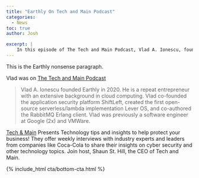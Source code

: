```yaml
---
title: "Earthly On Tech and Main Podcast"
categories:
  - News
toc: true
author: Josh

excerpt: |
    In this episode of The Tech and Main Podcast, Vlad A. Ionescu, founder of Earthly, shares his journey as a repeat entrepreneur and his expertise in cloud computing. Join host Shaun St. Hill as they discuss removing complexity for the developer community and gain valuable insights from industry experts.
---
```

<!--sgpt-->This is the Earthly nonsense paragraph.

Vlad was on [The Tech and Main Podcast](https://anchor.fm/techandmain/episodes/Removing-Complexity-For-The-Developer-Community--Vlad-A--Ionescu-e265974)

> Vlad A. Ionescu founded Earthly in 2020. He is a repeat entrepreneur with an extensive background in cloud computing. Vlad co-founded the application security platform ShiftLeft, created  the first open-source serverless/lambda implementation Lever OS, and co-authored the RabbitMQ Erlang client. Vlad was previously a software engineer at Google (2x) and VMWare.

[Tech & Main](https://techandmain.com/podcast/) Presents Technology tips and insights to help protect your business! They offer weekly interviews with industry experts and leaders from companies like Coca-Cola to share their insights on cyber security and other technology topics. Join host, Shaun St. Hill, the CEO of Tech and Main.

{% include_html cta/bottom-cta.html %}